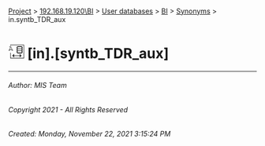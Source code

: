 #### 

[Project](../../../../index.md) > [192.168.19.120\\BI](../../../index.md) > [User databases](../../index.md) > [BI](../index.md) > [Synonyms](Synonyms.md) > in.syntb_TDR_aux

# ![Synonyms](../../../../Images/Synonym32.png) [in].[syntb_TDR_aux]

---

###### Author:  MIS Team

###### Copyright 2021 - All Rights Reserved

###### Created: Monday, November 22, 2021 3:15:24 PM

